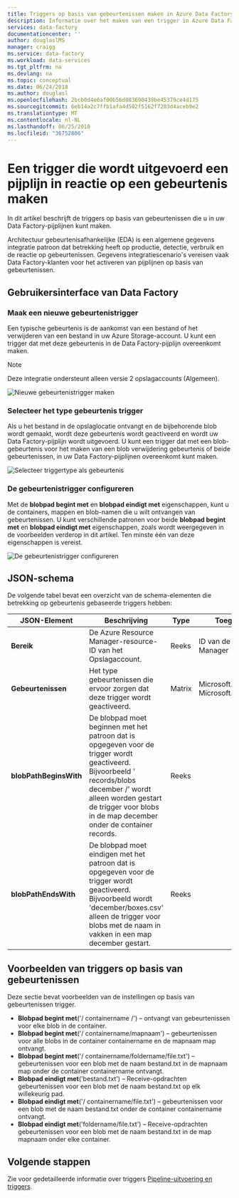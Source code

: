 ```yaml
---
title: Triggers op basis van gebeurtenissen maken in Azure Data Factory | Microsoft Docs
description: Informatie over het maken van een trigger in Azure Data Factory die een pijplijn in reactie op een gebeurtenis wordt uitgevoerd.
services: data-factory
documentationcenter: ''
author: douglaslMS
manager: craigg
ms.service: data-factory
ms.workload: data-services
ms.tgt_pltfrm: na
ms.devlang: na
ms.topic: conceptual
ms.date: 06/24/2018
ms.author: douglasl
ms.openlocfilehash: 2bcb0d4e6af00b56d083690439be45379ce4d175
ms.sourcegitcommit: 6eb14a2c7ffb1afa4d502f5162f7283d4aceb9e2
ms.translationtype: MT
ms.contentlocale: nl-NL
ms.lasthandoff: 06/25/2018
ms.locfileid: "36752806"
---
```

# <a name="create-a-trigger-that-runs-a-pipeline-in-response-to-an-event"></a>Een trigger die wordt uitgevoerd een pijplijn in reactie op een gebeurtenis maken

In dit artikel beschrijft de triggers op basis van gebeurtenissen die u in uw Data Factory-pijplijnen kunt maken.

Architectuur gebeurtenisafhankelijke (EDA) is een algemene gegevens integratie patroon dat betrekking heeft op productie, detectie, verbruik en de reactie op gebeurtenissen. Gegevens integratiescenario's vereisen vaak Data Factory-klanten voor het activeren van pijplijnen op basis van gebeurtenissen.

## <a name="data-factory-ui"></a>Gebruikersinterface van Data Factory

### <a name="create-a-new-event-trigger"></a>Maak een nieuwe gebeurtenistrigger

Een typische gebeurtenis is de aankomst van een bestand of het verwijderen van een bestand in uw Azure Storage-account. U kunt een trigger dat met deze gebeurtenis in de Data Factory-pijplijn overeenkomt maken.

> [!NOTE]
> Deze integratie ondersteunt alleen versie 2 opslagaccounts (Algemeen).

![Nieuwe gebeurtenistrigger maken](media/how-to-create-event-trigger/event-based-trigger-image1.png)

### <a name="select-the-event-trigger-type"></a>Selecteer het type gebeurtenis trigger

Als u het bestand in de opslaglocatie ontvangt en de bijbehorende blob wordt gemaakt, wordt deze gebeurtenis wordt geactiveerd en wordt uw Data Factory-pijplijn wordt uitgevoerd. U kunt een trigger dat met een blob-gebeurtenis voor het maken van een blob verwijdering gebeurtenis of beide gebeurtenissen, in uw Data Factory-pijplijnen overeenkomt kunt maken.

![Selecteer triggertype als gebeurtenis](media/how-to-create-event-trigger/event-based-trigger-image2.png)

### <a name="configure-the-event-trigger"></a>De gebeurtenistrigger configureren

Met de **blobpad begint met** en **blobpad eindigt met** eigenschappen, kunt u de containers, mappen en blob-namen die u wilt ontvangen van gebeurtenissen. U kunt verschillende patronen voor beide **blobpad begint met** en **blobpad eindigt met** eigenschappen, zoals wordt weergegeven in de voorbeelden verderop in dit artikel. Ten minste één van deze eigenschappen is vereist.

![De gebeurtenistrigger configureren](media/how-to-create-event-trigger/event-based-trigger-image3.png)

## <a name="json-schema"></a>JSON-schema

De volgende tabel bevat een overzicht van de schema-elementen die betrekking op gebeurtenis gebaseerde triggers hebben:

| **JSON-Element** | **Beschrijving** | **Type** | **Toegestane waarden** | **Vereist** |
| ---------------- | --------------- | -------- | ------------------ | ------------ |
| **Bereik** | De Azure Resource Manager-resource-ID van het Opslagaccount. | Reeks | ID van de Azure Resource Manager | Ja |
| **Gebeurtenissen** | Het type gebeurtenissen die ervoor zorgen dat deze trigger wordt geactiveerd. | Matrix    | Microsoft.Storage.BlobCreated, Microsoft.Storage.BlobDeleted | Ja, elke combinatie. |
| **blobPathBeginsWith** | De blobpad moet beginnen met het patroon dat is opgegeven voor de trigger wordt geactiveerd. Bijvoorbeeld ' records/blobs december /' wordt alleen worden gestart de trigger voor blobs in de map december onder de container records. | Reeks   | | Er moet ten minste één van deze eigenschappen worden opgegeven: blobPathBeginsWith, blobPathEndsWith. |
| **blobPathEndsWith** | De blobpad moet eindigen met het patroon dat is opgegeven voor de trigger wordt geactiveerd. Bijvoorbeeld wordt 'december/boxes.csv' alleen de trigger voor blobs met de naam in vakken in een map december gestart. | Reeks   | | Er moet ten minste één van deze eigenschappen worden opgegeven: blobPathBeginsWith, blobPathEndsWith. |

## <a name="examples-of-event-based-triggers"></a>Voorbeelden van triggers op basis van gebeurtenissen

Deze sectie bevat voorbeelden van de instellingen op basis van gebeurtenissen trigger.

-   **Blobpad begint met**('/ containername /') – ontvangt van gebeurtenissen voor elke blob in de container.
-   **Blobpad begint met**('/ containername/mapnaam') – gebeurtenissen voor alle blobs in de container containername en de mapnaam map ontvangt.
-   **Blobpad begint met**('/ containername/foldername/file.txt') – gebeurtenissen voor een blob met de naam bestand.txt in de mapnaam map onder de container containername ontvangt.
-   **Blobpad eindigt met**('bestand.txt') – Receive-opdrachten gebeurtenissen voor een blob met de naam bestand.txt op elk willekeurig pad.
-   **Blobpad eindigt met**('/ containername/file.txt') – gebeurtenissen voor een blob met de naam bestand.txt onder de container containername ontvangt.
-   **Blobpad eindigt met**('foldername/file.txt') – Receive-opdrachten gebeurtenissen voor een blob met de naam bestand.txt in de map mapnaam onder elke container.

## <a name="next-steps"></a>Volgende stappen
Zie voor gedetailleerde informatie over triggers [Pipeline-uitvoering en triggers](concepts-pipeline-execution-triggers.md#triggers).

